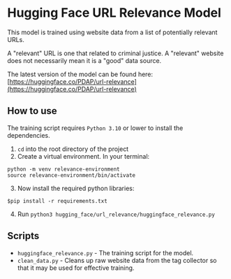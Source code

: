 # Hugging Face URL Relevance Model

This model is trained using website data from a list of potentially relevant URLs.

A "relevant" URL is one that related to criminal justice. A "relevant" website does not necessarily mean it is a "good" data source.

The latest version of the model can be found here: [https://huggingface.co/PDAP/url-relevance](https://huggingface.co/PDAP/url-relevance)

## How to use

The training script requires `Python 3.10` or lower to install the dependencies.

1. `cd` into the root directory of the project
2. Create a virtual environment. In your terminal:
```commandline
python -m venv relevance-environment
source relevance-environment/bin/activate
```
3. Now install the required python libraries:
```commandline
$pip install -r requirements.txt
```
4. Run `python3 hugging_face/url_relevance/huggingface_relevance.py`

## Scripts

- `huggingface_relevance.py` - The training script for the model.
- `clean_data.py` - Cleans up raw website data from the tag collector so that it may be used for effective training.
